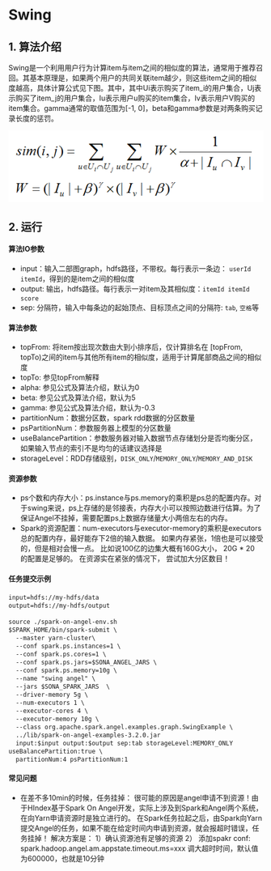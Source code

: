 # Swing
## 1. 算法介绍
Swing是一个利用用户行为计算item与item之间的相似度的算法，通常用于推荐召回。其基本原理是，如果两个用户的共同关联item越少，则这些item之间的相似度越高，具体计算公式见下图。其中，其中Ui表示购买了item_i的用户集合，Uj表示购买了item_j的用户集合，Iu表示用户u购买的item集合，Iv表示用户V购买的item集合。gamma通常的取值范围为[-1, 0]，beta和gamma参数是对两条购买记录长度的惩罚。

![swing](../../img/swing.png)

## 2. 运行
#### 算法IO参数

- input：输入二部图graph，hdfs路径，不带权。每行表示一条边： `userId itemId`，得到的是item之间的相似度
- output: 输出，hdfs路径。每行表示一对item及其相似度：`itemId itemId score`
- sep: 分隔符，输入中每条边的起始顶点、目标顶点之间的分隔符: `tab`, `空格`等

#### 算法参数

- topFrom: 将item按出现次数由大到小排序后，仅计算排名在 [topFrom, topTo)之间的item与其他所有item的相似度，适用于计算尾部商品之间的相似度
- topTo: 参见topFrom解释
- alpha: 参见公式及算法介绍，默认为0
- beta: 参见公式及算法介绍，默认为5
- gamma: 参见公式及算法介绍，默认为-0.3
- partitionNum：数据分区数，spark rdd数据的分区数量
- psPartitionNum：参数服务器上模型的分区数量
- useBalancePartition：参数服务器对输入数据节点存储划分是否均衡分区，如果输入节点的索引不是均匀的话建议选择是
- storageLevel：RDD存储级别，`DISK_ONLY`/`MEMORY_ONLY`/`MEMORY_AND_DISK`

#### 资源参数

- ps个数和内存大小：ps.instance与ps.memory的乘积是ps总的配置内存。对于swing来说，ps上存储的是邻接表，内存大小可以按照边数进行估算。为了保证Angel不挂掉，需要配置ps上数据存储量大小两倍左右的内存。
- Spark的资源配置：num-executors与executor-memory的乘积是executors总的配置内存，最好能存下2倍的输入数据。 如果内存紧张，1倍也是可以接受的，但是相对会慢一点。 比如说100亿的边集大概有160G大小， 20G * 20 的配置是足够的。 在资源实在紧张的情况下， 尝试加大分区数目！

#### 任务提交示例

```
input=hdfs://my-hdfs/data
output=hdfs://my-hdfs/output

source ./spark-on-angel-env.sh
$SPARK_HOME/bin/spark-submit \
  --master yarn-cluster\
  --conf spark.ps.instances=1 \
  --conf spark.ps.cores=1 \
  --conf spark.ps.jars=$SONA_ANGEL_JARS \
  --conf spark.ps.memory=10g \
  --name "swing angel" \
  --jars $SONA_SPARK_JARS  \
  --driver-memory 5g \
  --num-executors 1 \
  --executor-cores 4 \
  --executor-memory 10g \
  --class org.apache.spark.angel.examples.graph.SwingExample \
  ../lib/spark-on-angel-examples-3.2.0.jar
  input:$input output:$output sep:tab storageLevel:MEMORY_ONLY useBalancePartition:true \
  partitionNum:4 psPartitionNum:1
```

#### 常见问题
- 在差不多10min的时候，任务挂掉： 很可能的原因是angel申请不到资源！由于HIndex基于Spark On Angel开发，实际上涉及到Spark和Angel两个系统，在向Yarn申请资源时是独立进行的。 在Spark任务拉起之后，由Spark向Yarn提交Angel的任务，如果不能在给定时间内申请到资源，就会报超时错误，任务挂掉！ 解决方案是： 1）确认资源池有足够的资源 2） 添加spakr conf: spark.hadoop.angel.am.appstate.timeout.ms=xxx 调大超时时间，默认值为600000，也就是10分钟

